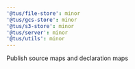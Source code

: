 ```yaml
---
'@tus/file-store': minor
'@tus/gcs-store': minor
'@tus/s3-store': minor
'@tus/server': minor
'@tus/utils': minor
---
```


Publish source maps and declaration maps
